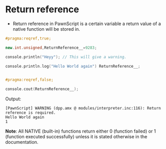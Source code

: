 # Return reference

- Return reference in PawnScript is a certain variable a return value of a native function will be stored in. 

```cpp
#pragma:reqref,true;

new.int.unsigned,ReturnReference__=9283;

console.println("Heyy"); // This will give a warning.

console.println.log("Hello World again") ReturnReference__;


#pragma:reqref,false;

console.cout(ReturnReference__);
```

Output:

```
[PawnScript] WARNING (dpp.amx @ modules/interpreter.inc:116): Return reference is required.
Hello World again
1
```

**Note**: All NATIVE (built-in) functions return either 0 (function failed) or 1 (function executed successfully) unless it is stated otherwise in the documentation.